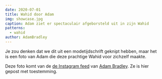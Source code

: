 ```yaml
---
date: 2020-07-01
title: Wahid door Adam
img: showcase.jpg
caption: Adam ziet er spectaculair afgeborsteld uit in zijn Wahid
patterns:
  - wahid
author: AdamBradley
---
```


Je zou denken dat we dit uit een modetijdschrift geknipt hebben, maar het is een foto van Adam die deze prachtige Wahid voor zichzelf maakte.

<Note>

Deze foto komt van de [de Instagram feed](https://www.instagram.com/p/CCGnNvQBxJe/) van [Adam Bradley](https://www.instagram.com/grandmarquess/). 
Ze is hier gepost met toestemming.

</Note>

